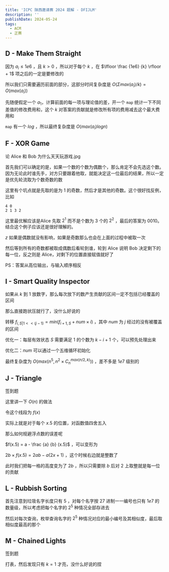 ```yaml
---
title: 'ICPC 陕西邀请赛 2024 题解 - DFIJLM'
description: ''
publishDate: 2024-05-24
tags:
  - ACM
  - 正赛
---
```

<!-- more -->

## D - Make Them Straight

因为 $a_i \leq 1e6$ ，且 $k > 0$ ，所以对于每个 $k$ ，在 $\lfloor \frac {1e6} {k} \rfloor + 1$ 项之后的一定是要修改的

所以我们只需要遍历前面的部分，这部分时间复杂度是 $O(\Sigma max(a_i) / k) = O(max(a_i))$

先随便假定一个 $a_1$，计算前面的每一项与理论值的差，开一个 `map` 统计一下不同差值的修改费用和，这个 $k$ 对答案的贡献就是修改所有项的费用减去这个最大费用和

`map` 有一个 $log$ ，所以最终复杂度是 $O(max(a_i)logn)$

## F - XOR Game

论 Alice 和 Bob 为什么天天玩游戏.jpg

首先我们可以确定的是，如果一个数的个数为偶数个，那么肯定不会先选这个数。因为无论此时谁先手，对方只要跟着他取，就能决定这一位最后的结果，所以一定是优先轮流取为个数奇数的数

这里有个坑点就是先取的是为 $1$ 的奇数，然后才是其他的奇数。这个很好找反例，比如
```
4 0
2 1 3 2
```
这里最优解应该是Alice 先取 $2 ^ 1$ 而不是个数为 $3$ 个的 $2 ^ 2$ ，最后的答案为 $0010$。结合这个例子应该还是很好理解的。

$z$ 如果是偶数就没有影响，如果是奇数那么也会在上面的过程中被取一次

然后等到所有的奇数都被取成偶数后看轮到谁，轮到 Alice 说明 Bob 决定剩下的每一位，反之则是 Alice，对剩下的位置直接赋值就好了

PS：答案从高位输出，与输入顺序相反

## I - Smart Quality Inspector

如果从 $k$ 到 $1$ 放数字，那么每次放下的数产生贡献的区间一定不包括已经覆盖的区间

那么直接跑状压就行了，没什么好说的

转移 $f_{i, S | 1 << (j - 1)} = min(f_{i + 1, S} + num \times i)$ ，其中 $num$ 为 $j$ 经过的没有被覆盖的区间

优化一：每层有效状态 $S$ 需要满足 $1$ 的个数为 $k - i + 1$ 个，可以预先处理出来

优化二：$num$ 可以通过一个五维循环初始化

最终复杂度为 $O(max(n ^ 5, n ^ 2 \times C^{max(n / 2, k)}_{n}))$ ，差不多是 $1e7$ 级别的 


## J - Triangle

签到题

这里讲一下 $O(n)$ 的做法

令这个线段为 $f(x)$

实际上就是对于每个 $x.5$ 的位置，对函数值四舍五入

那么如何规避浮点数的误差呢

$f(x.5) = a - \frac {a} {b} (x.5)$ ，可以变形为

$2b \times f(x.5) = 2ab - a(2x + 1)$ ，这个时候右边就是整数了

此时我们把每一格的高度变为了 $2b$ ，所以只需要除 $b$ 后对 $2$ 上取整就是每一位的贡献

## L - Rubbish Sorting

首先注意到垃圾名字长度只有 $5$ ，对每个名字按 $27$ 进制一一编号也只有 $1e7$ 的数量级，所以考虑把每个名字的 $2 ^ 5$ 种情况全部存进去

然后对每次查询，枚举查询名字的 $2 ^ 5$ 种情况对应的最小编号及其相似度，最后取相似度最高的那个

## M - Chained Lights

签到题

打表，然后发现只有 $k = 1$ 才亮，没什么好说的捏